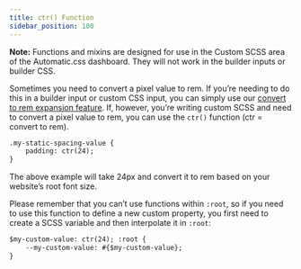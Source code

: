 ```yaml
---
title: ctr() Function
sidebar_position: 100
---
```


**Note:** Functions and mixins are designed for use in the Custom SCSS area of the Automatic.css dashboard. They will not work in the builder inputs or builder CSS.

Sometimes you need to convert a pixel value to rem. If you’re needing to do this in a builder input or custom CSS input, you can simply use our [convert to rem expansion feature](../workflow-enhancements/prem.md). If, however, you’re writing custom SCSS and need to convert a pixel value to rem, you can use the `ctr()` function (ctr = convert to rem).

```HTML
.my-static-spacing-value {
    padding: ctr(24);
}
```

The above example will take 24px and convert it to rem based on your website’s root font size.

Please remember that you can’t use functions within `:root`, so if you need to use this function to define a new custom property, you first need to create a SCSS variable and then interpolate it in `:root`:

```HTML
$my-custom-value: ctr(24); :root {
    --my-custom-value: #{$my-custom-value};
}
```
